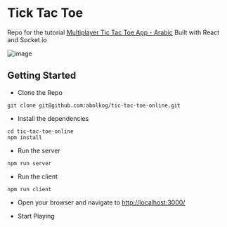 # Tick Tac Toe

Repo for the tutorial [Multiplayer Tic Tac Toe App - Arabic](https://barmaga.io/en/courses/build-multiplayer-tic-tac-toe/lectures/part-1)
Built with React and Socket.io

![image](https://user-images.githubusercontent.com/3861725/86353948-7c5b2900-bcab-11ea-9182-4a9afa2e406c.png)

## Getting Started

- Clone the Repo

```
git clone git@github.com:abolkog/tic-tac-toe-online.git
```

- Install the dependencies

```
cd tic-tac-toe-online
npm install
```

- Run the server

```
npm run server
```

- Run the client

```
npm run client
```

- Open your browser and navigate to [http://localhost:3000/](http://localhost:3000/)

- Start Playing
